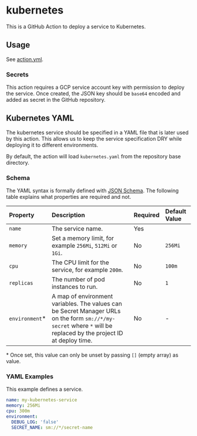 # kubernetes

This is a GitHub Action to deploy a service to Kubernetes.

## Usage

See [action.yml](action.yml).

### Secrets

This action requires a GCP service account key with permission to deploy the service.
Once created, the JSON key should be `base64` encoded and added as secret in the GitHub repository.

## Kubernetes YAML

The kubernetes service should be specified in a YAML file that is later used by this action. This allows us to keep
the service specification DRY while deploying it to different environments.

By default, the action will load `kubernetes.yaml` from the repository base directory.

### Schema

The YAML syntax is formally defined with [JSON Schema](src/kubernetes-schema.js). The following table explains what
properties are required and not.

| Property                   | Description                                                                                                                                                       | Required | Default Value |
|:---------------------------|:------------------------------------------------------------------------------------------------------------------------------------------------------------------|:---------|:--------------|
| `name`                     | The service name.                                                                                                                                                 | Yes      |               |
| `memory`                   | Set a memory limit, for example `256Mi`, `512Mi` or `1Gi`.                                                                                                        | No       | `256Mi`       |
| `cpu`                      | The CPU limit for the service, for example `200m`.                                                                                                                | No       | `100m`        |
| `replicas`                 | The number of pod instances to run.                                                                                                                               | No       | `1`           |
| `environment`<top>\*</top> | A map of environment variables. The values can be Secret Manager URLs on the form `sm://*/my-secret` where `*` will be replaced by the project ID at deploy time. | No       | -             |

<top>\*</top> Once set, this value can only be unset by passing `[]` (empty array) as value.

### YAML Examples

This example defines a service.
```yaml
name: my-kubernetes-service
memory: 256Mi
cpu: 300m
environment:
  DEBUG_LOG: 'false'
  SECRET_NAME: sm://*/secret-name
```
